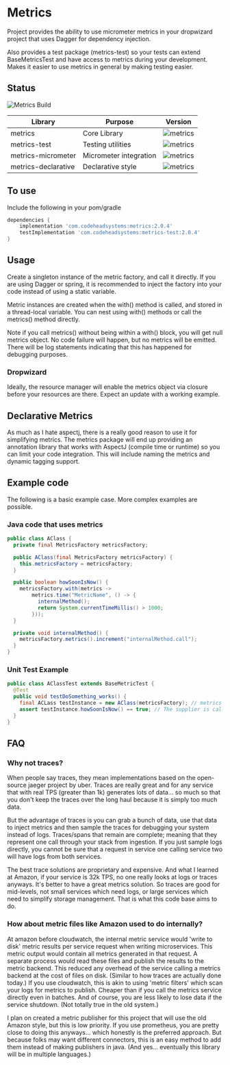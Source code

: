 # Metrics

Project provides the ability to use micrometer metrics in your dropwizard
project that uses Dagger for dependency injection.

Also provides a test package (metrics-test) so your tests can extend
BaseMetricsTest and have access to metrics during your development. Makes it
easier to use metrics in general by making testing easier.

## Status

![Metrics Build](https://github.com/wolpert/metrics/actions/workflows/gradle.yml/badge.svg)

| Library             | Purpose                | Version                                                                                    |
|---------------------|------------------------|--------------------------------------------------------------------------------------------|
| metrics             | Core Library           | ![metrics](https://img.shields.io/maven-central/v/com.codeheadsystems/metrics)             |
| metrics-test        | Testing utilities      | ![metrics](https://img.shields.io/maven-central/v/com.codeheadsystems/metrics-test)        |
| metrics-micrometer  | Micrometer integration | ![metrics](https://img.shields.io/maven-central/v/com.codeheadsystems/metrics-micrometer)  |
| metrics-declarative | Declarative style      | ![metrics](https://img.shields.io/maven-central/v/com.codeheadsystems/metrics-declarative) |


## To use

Include the following in your pom/gradle

```groovy
dependencies {
    implementation 'com.codeheadsystems:metrics:2.0.4'
    testImplementation 'com.codeheadsystems:metrics-test:2.0.4'
}
```

## Usage

Create a singleton instance of the metric factory, and call it directly.
If you are using Dagger or spring, it is recommended to inject the
factory into your code instead of using a static variable. 

Metric
instances are created when the with() method is called, and stored in
a thread-local variable. You can nest using with() methods or call the
metrics() method directly. 

Note if you call metrics() without being within a with() block, you will
get null metrics object. No code failure will happen, but no metrics will
be emitted. There will be log statements indicating that this has happened
for debugging purposes.

### Dropwizard

Ideally, the resource manager will enable the metrics object via closure
before your resources are there. Expect an update with a working example.

## Declarative Metrics

As much as I hate aspectj, there is a really good reason to use it
for simplifying metrics. The metrics package will end up providing
an annotation library that works with AspectJ (compile time or runtime)
so you can limit your code integration. This will include naming the
metrics and dynamic tagging support.

## Example code

The following is a basic example case. More complex examples are possible.

### Java code that uses metrics

```java
public class AClass {
  private final MetricsFactory metricsFactory;

  public AClass(final MetricsFactory metricsFactory) {
    this.metricsFactory = metricsFactory;
  }

  public boolean howSoonIsNow() {
    metricsFactory.with(metrics ->
        metrics.time("MetricName", () -> {
          internalMethod();
          return System.currentTimeMillis() > 1000;
        }));
  }

  private void internalMethod() {
    metricsFactory.metrics().increment("internalMethod.call");
  }
}
```

### Unit Test Example

```java
public class AClassTest extends BaseMetricTest {
  @Test
  public void testDoSomething_works() {
    final ACLass testInstance = new AClass(metricsFactory); // metrics from parent class
    assert testInstance.howSoonIsNow() == true; // The supplier is called from the metrics object
  }
}
```

## FAQ

### Why not traces?

When people say traces, they mean implementations based on the open-source
jaeger project by uber. Traces are really great and for any service that with
real TPS (greater than 1k) generates lots of data... so much so that you 
don't keep the traces over the long haul because it is simply too much data.

But the advantage of traces is you can grab a bunch of data, use that data
to inject metrics and then sample the traces for debugging your system instead
of logs. Traces/spans that remain are complete; meaning that they represent one
call through your stack from ingestion. If you just sample logs directly, you
cannot be sure that a request in service one calling service two will have logs
from both services.

The best trace solutions are proprietary and expensive. And what I learned at
Amazon, if your service is 32k TPS, no one really looks at logs or traces anyways.
It's better to have a great metrics solution. So traces are good for mid-levels, 
not small services which need logs, or large services which need to simplify
storage management. That is what this code base aims to do.

### How about metric files like Amazon used to do internally?

At amazon before cloudwatch, the internal metric service would 'write to disk'
metric results per service request when writing microservices. This metric output
would contain all metrics generated in that request. A separate process would read
these files and publish the results to the metric backend. This reduced any 
overhead of the service calling a metrics backend at the cost of files on disk.
(Similar to how traces are actually done today.) If you use cloudwatch, this is akin
to using 'metric filters' which scan your logs for metrics to publish. Cheaper than 
if you call the metrics service directly even in batches. And of course, you are less
likely to lose data if the service shutdown. (Not totally true in the old system.)

I plan on created a metric publisher for this project that will use the old Amazon
style, but this is low priority. If you use prometheus, you are pretty close to
doing this anyways... which honestly is the preferred approach. But because folks
may want different connectors, this is an easy method to add them instead of making
publishers in java. (And yes... eventually this library will be in multiple languages.)
